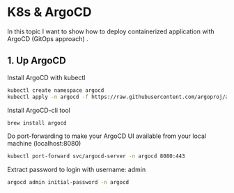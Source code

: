 # K8s & ArgoCD

In this topic I want to show how to deploy containerized application with ArgoCD (GitOps approach) .

## 1. Up ArgoCD
Install ArgoCD with kubectl
```sh
kubectl create namespace argocd
kubectl apply -n argocd -f https://raw.githubusercontent.com/argoproj/argo-cd/stable/manifests/install.yaml
```
Install ArgoCD-cli tool
```sh
brew install argocd
```
Do port-forwarding to make your ArgoCD UI available from your local machine (localhost:8080)
```sh
kubectl port-forward svc/argocd-server -n argocd 8080:443
```
Extract password to login with username: admin
```sh
argocd admin initial-password -n argocd
```
